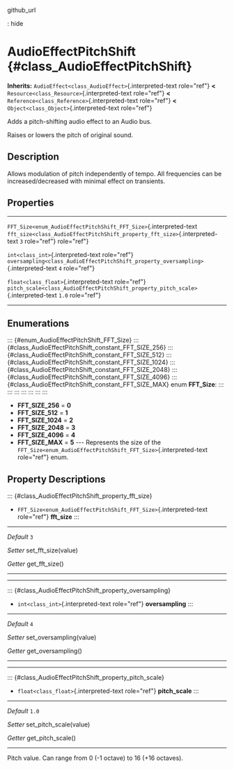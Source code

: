 github\_url

:   hide

AudioEffectPitchShift {#class_AudioEffectPitchShift}
=====================

**Inherits:** `AudioEffect<class_AudioEffect>`{.interpreted-text
role="ref"} **\<** `Resource<class_Resource>`{.interpreted-text
role="ref"} **\<** `Reference<class_Reference>`{.interpreted-text
role="ref"} **\<** `Object<class_Object>`{.interpreted-text role="ref"}

Adds a pitch-shifting audio effect to an Audio bus.

Raises or lowers the pitch of original sound.

Description
-----------

Allows modulation of pitch independently of tempo. All frequencies can
be increased/decreased with minimal effect on transients.

Properties
----------

  ------------------------------------------------------------------- ------------------------------------------------------------------------------------- -------
  `FFT_Size<enum_AudioEffectPitchShift_FFT_Size>`{.interpreted-text   `fft_size<class_AudioEffectPitchShift_property_fft_size>`{.interpreted-text           `3`
  role="ref"}                                                         role="ref"}                                                                           

  `int<class_int>`{.interpreted-text role="ref"}                      `oversampling<class_AudioEffectPitchShift_property_oversampling>`{.interpreted-text   `4`
                                                                      role="ref"}                                                                           

  `float<class_float>`{.interpreted-text role="ref"}                  `pitch_scale<class_AudioEffectPitchShift_property_pitch_scale>`{.interpreted-text     `1.0`
                                                                      role="ref"}                                                                           
  ------------------------------------------------------------------- ------------------------------------------------------------------------------------- -------

Enumerations
------------

::: {#enum_AudioEffectPitchShift_FFT_Size}
::: {#class_AudioEffectPitchShift_constant_FFT_SIZE_256}
::: {#class_AudioEffectPitchShift_constant_FFT_SIZE_512}
::: {#class_AudioEffectPitchShift_constant_FFT_SIZE_1024}
::: {#class_AudioEffectPitchShift_constant_FFT_SIZE_2048}
::: {#class_AudioEffectPitchShift_constant_FFT_SIZE_4096}
::: {#class_AudioEffectPitchShift_constant_FFT_SIZE_MAX}
enum **FFT\_Size**:
:::
:::
:::
:::
:::
:::
:::

-   **FFT\_SIZE\_256** = **0**
-   **FFT\_SIZE\_512** = **1**
-   **FFT\_SIZE\_1024** = **2**
-   **FFT\_SIZE\_2048** = **3**
-   **FFT\_SIZE\_4096** = **4**
-   **FFT\_SIZE\_MAX** = **5** \-\-- Represents the size of the
    `FFT_Size<enum_AudioEffectPitchShift_FFT_Size>`{.interpreted-text
    role="ref"} enum.

Property Descriptions
---------------------

::: {#class_AudioEffectPitchShift_property_fft_size}
-   `FFT_Size<enum_AudioEffectPitchShift_FFT_Size>`{.interpreted-text
    role="ref"} **fft\_size**
:::

  ----------- -----------------------
  *Default*   `3`

  *Setter*    set\_fft\_size(value)

  *Getter*    get\_fft\_size()
  ----------- -----------------------

------------------------------------------------------------------------

::: {#class_AudioEffectPitchShift_property_oversampling}
-   `int<class_int>`{.interpreted-text role="ref"} **oversampling**
:::

  ----------- --------------------------
  *Default*   `4`

  *Setter*    set\_oversampling(value)

  *Getter*    get\_oversampling()
  ----------- --------------------------

------------------------------------------------------------------------

::: {#class_AudioEffectPitchShift_property_pitch_scale}
-   `float<class_float>`{.interpreted-text role="ref"} **pitch\_scale**
:::

  ----------- --------------------------
  *Default*   `1.0`

  *Setter*    set\_pitch\_scale(value)

  *Getter*    get\_pitch\_scale()
  ----------- --------------------------

Pitch value. Can range from 0 (-1 octave) to 16 (+16 octaves).
